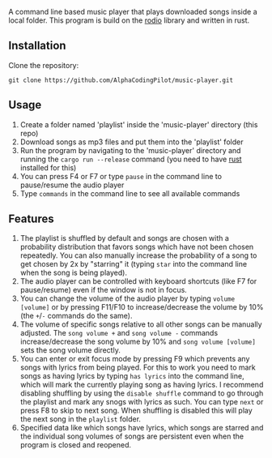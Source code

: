 A command line based music player that plays downloaded songs inside a local folder. This program is build on the [rodio](https://crates.io/crates/rodio) library and written in rust.

## Installation
Clone the repository:
```
git clone https://github.com/AlphaCodingPilot/music-player.git
```

## Usage
1. Create a folder named 'playlist' inside the 'music-player' directory (this repo)
2. Download songs as mp3 files and put them into the 'playlist' folder
3. Run the program by navigating to the 'music-player' directory and running the ```cargo run --release``` command (you need to have [rust](https://www.rust-lang.org/tools/install) installed for this)
4. You can press F4 or F7 or type ```pause``` in the command line to pause/resume the audio player
5. Type ```commands``` in the command line to see all available commands

## Features
1. The playlist is shuffled by default and songs are chosen with a probability distribution that favors songs which have not been chosen repeatedly. You can also manually increase the probability of a song to get chosen by 2x by "starring" it (typing ```star``` into the command line when the song is being played).
2. The audio player can be controlled with keyboard shortcuts (like F7 for pause/resume) even if the window is not in focus.
3. You can change the volume of the audio player by typing ```volume [volume]``` or by pressing F11/F10 to increase/decrease the volume by 10% (the ```+```/```-``` commands do the same).
4. The volume of specific songs relative to all other songs can be manually adjusted. The ```song volume +``` and ```song volume -``` commands increase/decrease the song volume by 10% and ```song volume [volume]``` sets the song volume directly.
5. You can enter or exit focus mode by pressing F9 which prevents any songs with lyrics from being played. For this to work you need to mark songs as having lyrics by typing ```has lyrics``` into the command line, which will mark the currently playing song as having lyrics. I recommend disabling shuffling by using the ```disable shuffle``` command to go through the playlist and mark any snogs with lyrics as such. You can type ```next``` or press F8 to skip to next song. When shuffling is disabled this will play the next song in the ```playlist``` folder.
6. Specified data like which songs have lyrics, which songs are starred and the individual song volumes of songs are persistent even when the program is closed and reopened.

